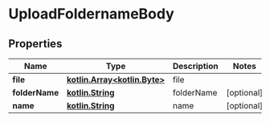 # UploadFoldernameBody

## Properties
Name | Type | Description | Notes
------------ | ------------- | ------------- | -------------
**file** | [**kotlin.Array&lt;kotlin.Byte&gt;**](kotlin.Array&lt;kotlin.Byte&gt;.md) | file | 
**folderName** | [**kotlin.String**](.md) | folderName |  [optional]
**name** | [**kotlin.String**](.md) | name |  [optional]
